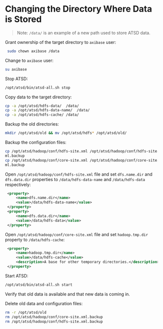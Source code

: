# Changing the Directory Where Data is Stored


> Note: `/data/` is an example of a new path used to store ATSD data.

Grant ownership of the target directory to `axibase` user:

```sh
 sudo chown axibase /data
```
 

Change to `axibase` user:

```sh
su axibase
```


Stop ATSD:


```sh
/opt/atsd/bin/atsd-all.sh stop
```


Copy data to the target directory:


```sh
cp -a /opt/atsd/hdfs-data/  /data/
cp -a /opt/atsd/hdfs-data-name/  /data/
cp -a /opt/atsd/hdfs-cache/ /data/
```

Backup the old directories:

```sh
mkdir /opt/atsd/old && mv /opt/atsd/hdfs* /opt/atsd/old/
```

Backup the configuration files:

```sh
cp /opt/atsd/hadoop/conf/hdfs-site.xml /opt/atsd/hadoop/conf/hdfs-site.x 
ml.backup                         
cp /opt/atsd/hadoop/conf/core-site.xml /opt/atsd/hadoop/conf/core-site.x 
ml.backup
```

Open `/opt/atsd/hadoop/conf/hdfs-site.xml` file and set `dfs.name.dir`
and `dfs.data.dir` properties to `/data/hdfs-data-name` and
`/data/hdfs-data` respectively:

```xml
 <property>
     <name>dfs.name.dir</name>
     <value>/data/hdfs-data-name</value>
 </property>
 <property>
     <name>dfs.data.dir</name>
     <value>/data/hdfs-data</value>
 </property>
```

Open `/opt/atsd/hadoop/conf/core-site.xml` file and set `hadoop.tmp.dir`
property to `/data/hdfs-cache`:

```xml
 <property>
     <name>hadoop.tmp.dir</name>
     <value>/data/hdfs-cache</value>
     <description>A base for other temporary directories.</description>
 </property>
```

Start ATSD:

```sh
/opt/atsd/bin/atsd-all.sh start   
```

Verify that old data is available and that new data is coming in.

Delete old data and configuration files:

```sh
rm -r /opt/atsd/old               
rm /opt/atsd/hadoop/conf/core-site.xml.backup                            
rm /opt/atsd/hadoop/conf/hdfs-site.xml.backup                            
```